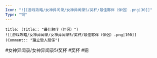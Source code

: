 ```yaml
---
Icon: "![[游戏攻略/女神异闻录/女神异闻录5/奖杯/最佳夥伴（伴侶）.png|30]]"
Type: "铜"
---
```

```ad-common-bronze-trophy
title: (Title:: "最佳夥伴（伴侶）")
![[游戏攻略/女神异闻录/女神异闻录5/奖杯/最佳夥伴（伴侶）.png|100]]
(Comment:: "建立戀人關係")
```

#女神异闻录/女神异闻录5/奖杯 #奖杯 #铜
